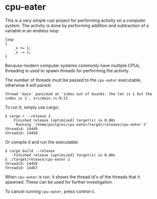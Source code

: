 # cpu-eater

This is a very simple rust project for performing activity on a computer system.
The activity is done by performing addition and subtraction of a variable in an endless loop:
```
loop
{
    _x += 1;
    _x -= 1;
}
```
Because modern computer systems commonly have multiple CPUs, threading is used to spawn threads for performing the activity.

The number of threads must be passed to the `cpu-eater` executable, otherwise it will panick:
```
thread 'main' panicked at 'index out of bounds: the len is 1 but the index is 1', src/main.rs:9:21
```

To run it, simply use cargo:
```
$ cargo r --release 2
    Finished release [optimized] target(s) in 0.00s
     Running `/home/postgres/cpu-eater/target/release/cpu-eater 2`
threadid: 14449
threadid: 14450
```
Or compile it and run the executable:
```
$ cargo build --release
    Finished release [optimized] target(s) in 0.00s
$ ./target/release/cpu-eater 2
threadid: 14458
threadid: 14457
```
When `cpu-eater` is run, it shows the thread id's of the threads that it spawned.
These can be used for further investigation.

To cancel running `cpu-eater`, press control-c.
```
```
